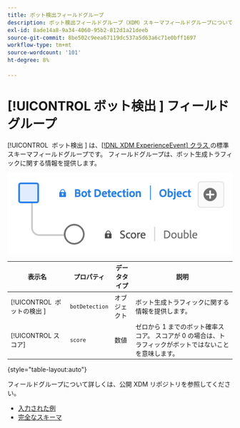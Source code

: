 ```yaml
---
title: ボット検出フィールドグループ
description: ボット検出フィールドグループ（XDM）スキーマフィールドグループについて説明します。
exl-id: 8ade14a8-9a34-4060-95b2-812d1a21deeb
source-git-commit: 8be502c9eea67119dc537a5d63a6c71e0bff1697
workflow-type: tm+mt
source-wordcount: '101'
ht-degree: 8%

---
```


# [!UICONTROL &#x200B; ボット検出 &#x200B;] フィールドグループ

[!UICONTROL &#x200B; ボット検出 &#x200B;] は、[[!DNL XDM ExperienceEvent]  クラス ](../../classes/experienceevent.md) の標準スキーマフィールドグループです。 フィールドグループは、ボット生成トラフィックに関する情報を提供します。

![ 「ボット検出 [!UICONTROL &#x200B; フィールドグループ &#x200B;] 図 ](../../images/field-groups/bot-detection-information.png)

| 表示名 | プロパティ | データタイプ | 説明 |
|----------------------------|-----------------|-----------|---------------------------------------------------------|
| [!UICONTROL &#x200B; ボットの検出 &#x200B;] | `botDetection` | オブジェクト | ボット生成トラフィックに関する情報を提供します。 |
| [!UICONTROL スコア] | `score` | 数値 | ゼロから 1 までのボット確率スコア。 スコアが 0 の場合は、トラフィックがボットではないことを意味します。 |

{style="table-layout:auto"}

フィールドグループについて詳しくは、公開 XDM リポジトリを参照してください。

* [ 入力された例 ](https://github.com/adobe/xdm/blob/master/components/fieldgroups/experience-event/experienceevent-bot-detection.example.1.json)
* [ 完全なスキーマ ](https://github.com/adobe/xdm/blob/master/components/fieldgroups/experience-event/experienceevent-bot-detection.schema.json)
